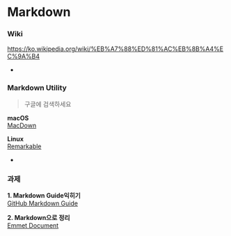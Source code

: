 # Markdown


### Wiki  

<https://ko.wikipedia.org/wiki/%EB%A7%88%ED%81%AC%EB%8B%A4%EC%9A%B4>

-

### Markdown Utility

> 구글에 검색하세요

**macOS**  
[MacDown](http://macdown.uranusjr.com/)

**Linux**  
[Remarkable](https://remarkableapp.github.io/linux.html)

-

### 과제

**1. Markdown Guide익히기**  
[GitHub Markdown Guide](https://guides.github.com/features/mastering-markdown/)  

**2. Markdown으로 정리**  
[Emmet Document](http://docs.emmet.io/abbreviations/syntax/)  